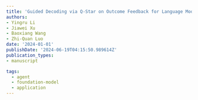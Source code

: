 ```yaml
---
title: 'Guided Decoding via Q-Star on Outcome Feedback for Language Models'
authors:
- Yingru Li
- Jiawei Xu
- Baoxiang Wang
- Zhi-Quan Luo
date: '2024-01-01'
publishDate: '2024-06-19T04:15:50.989614Z'
publication_types:
- manuscript

tags:
  - agent
  - foundation-model
  - application
---
```

